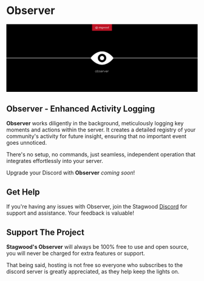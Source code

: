# Observer
![An icon of an eye and the word Observer](bots_brand_banner.png)
## Observer - Enhanced Activity Logging
**Observer** works diligently in the background, meticulously logging key moments and actions within the server. It creates a detailed registry of your community's activity for future insight, ensuring that no important event goes unnoticed.

There's no setup, no commands, just seamless, independent operation that integrates effortlessly into your server.

Upgrade your Discord with **Observer** *coming soon*!

## Get Help
If you're having any issues with Observer, join the Stagwood [Discord](http://stagwood.ink) for support and assistance. Your feedback is valuable!

## Support The Project
**Stagwood's Observer** will always be 100% free to use and open source, you will never be charged for extra features or support.

That being said, hosting is not free so everyone who subscribes to the discord server is greatly appreciated, as they help keep the lights on.

